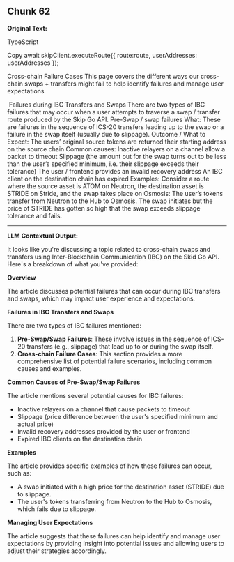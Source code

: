 ## Chunk 62

**Original Text:**

TypeScript

Copy
await skipClient.executeRoute({
  route:route,
  userAddresses: userAddresses
});


Cross-chain Failure Cases
This page covers the different ways our cross-chain swaps + transfers might fail to help identify failures and manage user expectations

​
Failures during IBC Transfers and Swaps
There are two types of IBC failures that may occur when a user attempts to traverse a swap / transfer route produced by the Skip Go API. Pre-Swap / swap failures
What: These are failures in the sequence of ICS-20 transfers leading up to the swap or a failure in the swap itself (usually due to slippage). Outcome / What to Expect: The users’ original source tokens are returned their starting address on the source chain
Common causes:
Inactive relayers on a channel allow a packet to timeout
Slippage (the amount out for the swap turns out to be less than the user’s specified minimum, i.e. their slippage exceeds their tolerance)
The user / frontend provides an invalid recovery address
An IBC client on the destination chain has expired
Examples: Consider a route where the source asset is ATOM on Neutron, the destination asset is STRIDE on Stride, and the swap takes place on Osmosis:
The user’s tokens transfer from Neutron to the Hub to Osmosis. The swap initiates but the price of STRIDE has gotten so high that the swap exceeds slippage tolerance and fails.

---

**LLM Contextual Output:**

It looks like you're discussing a topic related to cross-chain swaps and transfers using Inter-Blockchain Communication (IBC) on the Skid Go API. Here's a breakdown of what you've provided:

**Overview**

The article discusses potential failures that can occur during IBC transfers and swaps, which may impact user experience and expectations.

**Failures in IBC Transfers and Swaps**

There are two types of IBC failures mentioned:

1. **Pre-Swap/Swap Failures**: These involve issues in the sequence of ICS-20 transfers (e.g., slippage) that lead up to or during the swap itself.
2. **Cross-chain Failure Cases**: This section provides a more comprehensive list of potential failure scenarios, including common causes and examples.

**Common Causes of Pre-Swap/Swap Failures**

The article mentions several potential causes for IBC failures:

* Inactive relayers on a channel that cause packets to timeout
* Slippage (price difference between the user's specified minimum and actual price)
* Invalid recovery addresses provided by the user or frontend
* Expired IBC clients on the destination chain

**Examples**

The article provides specific examples of how these failures can occur, such as:

* A swap initiated with a high price for the destination asset (STRIDE) due to slippage.
* The user's tokens transferring from Neutron to the Hub to Osmosis, which fails due to slippage.

**Managing User Expectations**

The article suggests that these failures can help identify and manage user expectations by providing insight into potential issues and allowing users to adjust their strategies accordingly.
